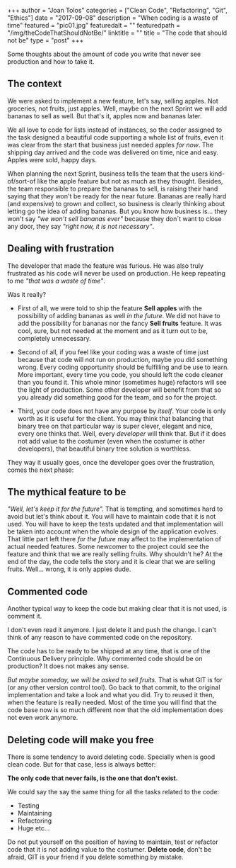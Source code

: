 +++
author = "Joan Tolos"
categories = ["Clean Code", "Refactoring", "Git", "Ethics"]
date = "2017-09-08"
description = "When coding is a waste of time"
featured = "pic01.jpg"
featuredalt = ""
featuredpath = "/img/theCodeThatShouldNotBe/"
linktitle = ""
title = "The code that should not be"
type = "post"
+++

Some thoughts about the amount of code you write that never see production and how to take it.

## The context

We were asked to implement a new feature, let's say, selling apples. Not groceries, not fruits, just apples. Well, maybe on the next Sprint we will add bananas to sell as well. But that's it, apples now and bananas later.

We all love to code for lists instead of instances, so the coder assigned to the task designed a beautiful code supporting a whole list of fruits, even it was clear from the start that business just needed apples _for now_. The shipping day arrived and the code was delivered on time, nice and easy. Apples were sold, happy days.

When planning the next Sprint, business tells the team that the users kind-of/sort-of like the apple feature but not as much as they thought. Besides, the team responsible to prepare the bananas to sell, is raising their hand saying that they won't be ready for the near future. Bananas are really hard (and expensive) to grown and collect, so business is clearly thinking about letting go the idea of adding bananas. But you know how business is... they won't say _"we won't sell bananas ever"_ because they don´t want to close any door, they say _"right now, it is not necessary"_.

## Dealing with frustration

The developer that made the feature was furious. He was also truly frustrated as his code will never be used on production. He keep repeating to me _"that was a waste of time"_.

Was it really?

 * First of all, we were told to ship the feature **Sell apples** with the possibility of adding bananas as well _in the future_. We did not have to add the possibility for bananas nor the fancy **Sell fruits** feature. It was cool, sure, but not needed at the moment and as it turn out to be, completely unnecessary.

* Second of all, if you feel like your coding was a waste of time just because that code will not run on production, maybe you did something wrong. Every coding opportunity should be fulfilling and be use to learn. More important, every time you code, you should left the code cleaner than you found it. This whole minor (sometimes huge) refactors will see the light of production. Some other developer will benefit from that so you already did something good for the team, and so for the project.

* Third, your code does not have any purpose by _itself_. Your code is only worth as it is useful for the client. You may think that balancing that binary tree on that particular way is super clever, elegant and nice, every one thinks that. Well, every _developer_ will think that.
But if it does not add value to the costumer (even when the costumer is other developers), that beautiful binary tree solution is worthless.

They way it usually goes, once the developer goes over the frustration, comes the next phase:

## The mythical feature to be

_"Well, let's keep it for the future"._ That is tempting, and sometimes hard to avoid but let's think about it. You will have to maintain code that it is not used. You will have to keep the tests updated and that implementation will be taken into account when the whole design of the application evolves. That little part left there _for the future_ may affect to the implementation of actual needed features. Some newcomer to the project could see the feature and think that we are really selling fruits. Why shouldn't he? At the end of the day, the code tells the story and it is clear that we are selling fruits. Well... wrong, it is only apples dude.

## Commented code

Another typical way to keep the code but making clear that it is not used, is comment it.

I don't even read it anymore. I just delete it and push the change. I can't think of any reason to have commented code on the repository.

The code has to be ready to be shipped at any time, that is one of the Continuous Delivery principle. Why commented code should be on production? It does not makes any sense.

_But maybe someday, we will be asked to sell fruits._ That is what GIT is for (or any other version control tool). Go back to that commit, to the original implementation and take a look and what you did. Try to reused it then, when the feature is really needed. Most of the time you will find that the code base now is so much different now that the old implementation does not even work anymore.

## Deleting code will make you free

There is some tendency to avoid deleting code. Specially when is good clean code. But for that case, less is always better:

**The only code that never fails, is the one that don't exist.**

We could say the say the same thing for all the tasks related to the code:

* Testing
* Maintaining
* Refactoring
* Huge etc...

Do not put yourself on the position of having to maintain, test or refactor code that it is not adding value to the costumer. **Delete code**, don't be afraid, GIT is your friend if you delete something by mistake.
